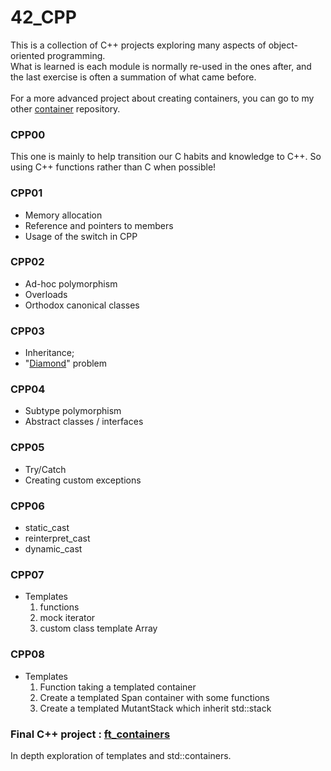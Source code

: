 # 42_CPP
This is a collection of C++ projects exploring many aspects of object-oriented programming.<br>
What is learned is each module is normally re-used in the ones after, and the last exercise is often a summation of what came before.
<br>
<br>
For a more advanced project about creating containers, you can go to my other <a href="https://github.com/Fousse24/container">container</a> repository.

### CPP00
This one is mainly to help transition our C habits and knowledge to C++. So using C++ functions rather than C when possible!

### CPP01
  - Memory allocation
  - Reference and pointers to members
  - Usage of the switch in CPP

### CPP02
  - Ad-hoc polymorphism
  - Overloads
  - Orthodox canonical classes
 
### CPP03
  - Inheritance;
  - "<a href="https://en.wiktionary.org/wiki/diamond_problem">Diamond</a>" problem
 
### CPP04
  - Subtype polymorphism
  - Abstract classes / interfaces

### CPP05
  - Try/Catch
  - Creating custom exceptions

### CPP06
  - static_cast
  - reinterpret_cast
  - dynamic_cast

### CPP07
  - Templates
    1. functions
    2. mock iterator
    3. custom class template Array

### CPP08
  - Templates
    1. Function taking a templated container
    2. Create a templated Span container with some functions
    3. Create a templated MutantStack which inherit std::stack
    
### Final C++ project : [ft_containers](https://github.com/Fousse24/container)
In depth exploration of templates and std::containers.
 
